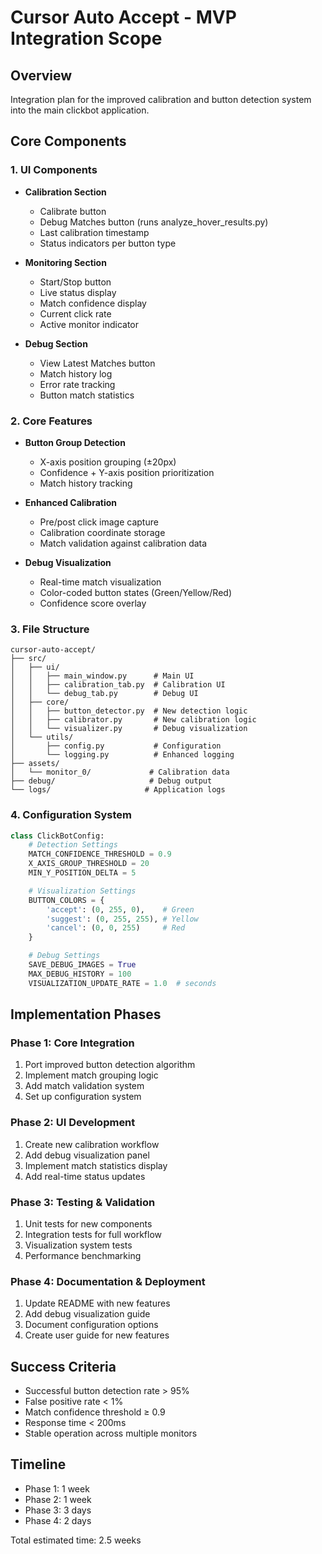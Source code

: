 # Cursor Auto Accept - MVP Integration Scope

## Overview
Integration plan for the improved calibration and button detection system into the main clickbot application.

## Core Components

### 1. UI Components
- **Calibration Section**
  - Calibrate button
  - Debug Matches button (runs analyze_hover_results.py)
  - Last calibration timestamp
  - Status indicators per button type

- **Monitoring Section**
  - Start/Stop button
  - Live status display
  - Match confidence display
  - Current click rate
  - Active monitor indicator

- **Debug Section**
  - View Latest Matches button
  - Match history log
  - Error rate tracking
  - Button match statistics

### 2. Core Features
- **Button Group Detection**
  - X-axis position grouping (±20px)
  - Confidence + Y-axis position prioritization
  - Match history tracking

- **Enhanced Calibration**
  - Pre/post click image capture
  - Calibration coordinate storage
  - Match validation against calibration data

- **Debug Visualization**
  - Real-time match visualization
  - Color-coded button states (Green/Yellow/Red)
  - Confidence score overlay

### 3. File Structure
```
cursor-auto-accept/
├── src/
│   ├── ui/
│   │   ├── main_window.py      # Main UI
│   │   ├── calibration_tab.py  # Calibration UI
│   │   └── debug_tab.py        # Debug UI
│   ├── core/
│   │   ├── button_detector.py  # New detection logic
│   │   ├── calibrator.py       # New calibration logic
│   │   └── visualizer.py       # Debug visualization
│   └── utils/
│       ├── config.py           # Configuration
│       └── logging.py          # Enhanced logging
├── assets/
│   └── monitor_0/             # Calibration data
├── debug/                     # Debug output
└── logs/                     # Application logs
```

### 4. Configuration System
```python
class ClickBotConfig:
    # Detection Settings
    MATCH_CONFIDENCE_THRESHOLD = 0.9
    X_AXIS_GROUP_THRESHOLD = 20
    MIN_Y_POSITION_DELTA = 5

    # Visualization Settings
    BUTTON_COLORS = {
        'accept': (0, 255, 0),    # Green
        'suggest': (0, 255, 255), # Yellow
        'cancel': (0, 0, 255)     # Red
    }

    # Debug Settings
    SAVE_DEBUG_IMAGES = True
    MAX_DEBUG_HISTORY = 100
    VISUALIZATION_UPDATE_RATE = 1.0  # seconds
```

## Implementation Phases

### Phase 1: Core Integration
1. Port improved button detection algorithm
2. Implement match grouping logic
3. Add match validation system
4. Set up configuration system

### Phase 2: UI Development
1. Create new calibration workflow
2. Add debug visualization panel
3. Implement match statistics display
4. Add real-time status updates

### Phase 3: Testing & Validation
1. Unit tests for new components
2. Integration tests for full workflow
3. Visualization system tests
4. Performance benchmarking

### Phase 4: Documentation & Deployment
1. Update README with new features
2. Add debug visualization guide
3. Document configuration options
4. Create user guide for new features

## Success Criteria
- Successful button detection rate > 95%
- False positive rate < 1%
- Match confidence threshold ≥ 0.9
- Response time < 200ms
- Stable operation across multiple monitors

## Timeline
- Phase 1: 1 week
- Phase 2: 1 week
- Phase 3: 3 days
- Phase 4: 2 days

Total estimated time: 2.5 weeks 
